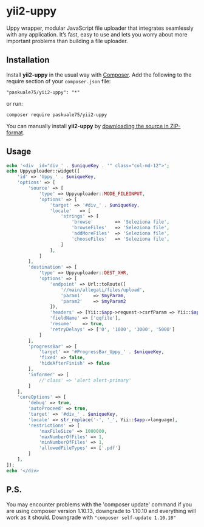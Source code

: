 # yii2-uppy
Uppy wrapper, modular JavaScript file uploader that integrates seamlessly with any application. It’s fast, easy to use and lets you worry about more important problems than building a file uploader.

## Installation ##

Install **yii2-uppy** in the usual way with [Composer](https://getcomposer.org/). 
Add the following to the require section of your `composer.json` file:

`"paskuale75/yii2-uppy": "*"` 

or run:

`composer require paskuale75/yii2-uppy` 

You can manually install **yii2-uppy** by [downloading the source in ZIP-format](https://github.com/paskuale75/yii2-uppy/archive/master.zip).

## Usage
```php
echo '<div  id="div_' . $uniqueKey . '" class="col-md-12">';
echo Uppyuploader::widget([
    'id' => 'Uppy_' . $uniqueKey,
    'options' => [
        'source' => [
            'type' => Uppyuploader::MODE_FILEINPUT,
            'options' => [
                'target' => '#div_' . $uniqueKey,
                'locale'   => [
                    'strings' => [
                        'browse'        => 'Seleziona file',
                        'browseFiles'   => 'Seleziona file',
                        'addMoreFiles'  => 'Seleziona file',
                        'chooseFiles'   => 'Seleziona file',
                    ]
                ],
            ]
        ],
        'destination' => [
            'type' => Uppyuploader::DEST_XHR,
            'options' => [
                'endpoint' => Url::toRoute([
                    '//main/allegati/files/upload',
                    'param1'    => $myParam,
                    'param2'    => $myParam2
                ]),
                'headers' => [Yii::$app->request->csrfParam => Yii::$app->request->csrfToken],
                'fieldName' => ['qqfile'],
                'resume'    => true,
                'retryDelays' => ['0', '1000', '3000', '5000']
            ]
        ],
        'progressBar' => [
            'target' => '#ProgressBar_Uppy_' . $uniqueKey,
            'fixed' => false,
            'hideAfterFinish' => false
        ],
        'informer' => [
            //'class' => 'alert alert-primary'
        ]
    ],
    'coreOptions' => [
        'debug' => true,
        'autoProceed' => true,
        'target' => '#div_' . $uniqueKey,
        'locale' => str_replace('-', '_', Yii::$app->language),
        'restrictions' => [
            'maxFileSize' => 1000000,
            'maxNumberOfFiles' => 1,
            'minNumberOfFiles' => 1,
            'allowedFileTypes' => ['.pdf']
        ]
    ],
]);
echo '</div>
```


## P.S.
You may encounter problems with the 'composer update' command if you are using composer version 1.10.13, 
downgrade to 1.10.10 and everything will work as it should.
Downgrade with   `"composer self-update 1.10.10"`

